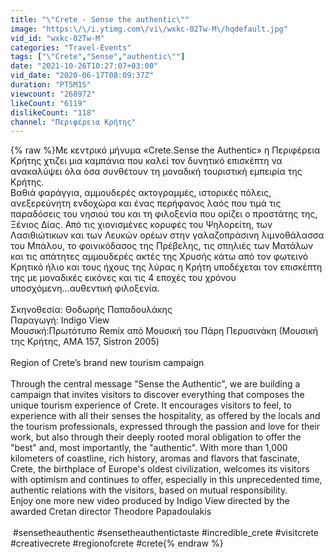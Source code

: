 ```yaml
---
title: "\"Crete - Sense the authentic\""
image: "https:\/\/i.ytimg.com\/vi\/wxkc-02Tw-M\/hqdefault.jpg"
vid_id: "wxkc-02Tw-M"
categories: "Travel-Events"
tags: ["\"Crete","Sense","authentic\""]
date: "2021-10-26T10:27:07+03:00"
vid_date: "2020-06-17T08:09:37Z"
duration: "PT5M1S"
viewcount: "268972"
likeCount: "6119"
dislikeCount: "118"
channel: "Περιφέρεια Κρήτης"
---
```

{% raw %}Με κεντρικό μήνυμα «Crete.Sense the Αuthentic» η Περιφέρεια Κρήτης χτιζει μια καμπάνια που καλεί τον δυνητικό επισκέπτη να ανακαλύψει όλα όσα συνθέτουν τη μοναδική τουριστική εμπειρία της Κρήτης. <br />Βαθιά φαράγγια, αμμουδερές ακτογραμμές, ιστορικές πόλεις, ανεξερεύνητη ενδοχώρα και ένας περήφανος λαός που τιμά τις παραδόσεις του νησιού του και τη φιλοξενία που ορίζει ο προστάτης της, Ξένιος Δίας. Από τις χιονισμένες κορυφές του Ψηλορείτη, των Λασιθιώτικων και των Λευκών ορέων στην γαλαζοπράσινη λιμνοθάλασσα του Μπάλου, το φοινικόδασος της Πρέβελης, τις σπηλιές των Ματάλων και τις απάτητες αμμουδερές ακτές της Χρυσής κάτω από τον φωτεινό Κρητικό ήλιο και τους ήχους της λύρας η Κρήτη υποδέχεται τον επισκέπτη της με μοναδικές εικόνες και τις 4 εποχές του χρόνου υποσχόμενη...αυθεντική φιλοξενία.<br /><br />Σκηνοθεσία: Θοδωρής Παπαδουλάκης<br />Παραγωγή: Indigo View<br />Μουσική:Πρωτότυπο Remix από Μουσική του Πάρη Περυσινάκη (Μουσική της Κρήτης, ΑΜΑ 157, Sistron 2005)<br /><br />Region of Crete’s brand new tourism campaign<br /><br />Through the central message &quot;Sense the Authentic&quot;, we are building a campaign that invites visitors to discover everything that composes the unique tourism experience of Crete. It encourages visitors to feel, to experience with all their senses the hospitality, as offered by the locals and the tourism professionals, expressed through the passion and love for their work, but also through their deeply rooted moral obligation to offer the &quot;best&quot; and, most importantly, the &quot;authentic&quot;. With more than 1,000 kilometers of coastline, rich history, aromas and flavors that fascinate, Crete, the birthplace of Europe's oldest civilization, welcomes its visitors with optimism and continues to offer, especially in this unprecedented time, authentic relations with the visitors, based on mutual responsibility.<br />Enjoy one more new video produced by Indigo View directed by the awarded Cretan director Theodore Papadoulakis<br /><br /> #sensetheauthentic #sensetheauthentictaste #incredible_crete #visitcrete #creativecrete #regionofcrete #crete{% endraw %}
